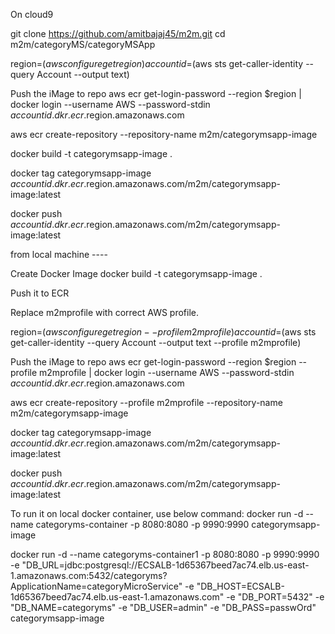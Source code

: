 On cloud9

git clone https://github.com/amitbajaj45/m2m.git cd m2m/categoryMS/categoryMSApp

region=$(aws configure get region) accountid=$(aws sts get-caller-identity --query Account --output text)

Push the iMage to repo
aws ecr get-login-password
--region $region | docker login
--username AWS
--password-stdin $accountid.dkr.ecr.$region.amazonaws.com

aws ecr create-repository --repository-name m2m/categorymsapp-image

docker build -t categorymsapp-image .

docker tag categorymsapp-image $accountid.dkr.ecr.$region.amazonaws.com/m2m/categorymsapp-image:latest

docker push $accountid.dkr.ecr.$region.amazonaws.com/m2m/categorymsapp-image:latest

from local machine ----

Create Docker Image
docker build -t categorymsapp-image .

Push it to ECR

Replace m2mprofile with correct AWS profile.

region=$(aws configure get region --profile m2mprofile) accountid=$(aws sts get-caller-identity --query Account --output text --profile m2mprofile)

Push the iMage to repo
aws ecr get-login-password
--region $region --profile m2mprofile | docker login
--username AWS
--password-stdin $accountid.dkr.ecr.$region.amazonaws.com

aws ecr create-repository --profile m2mprofile --repository-name m2m/categorymsapp-image

docker tag categorymsapp-image $accountid.dkr.ecr.$region.amazonaws.com/m2m/categorymsapp-image:latest

docker push $accountid.dkr.ecr.$region.amazonaws.com/m2m/categorymsapp-image:latest

To run it on local docker container, use below command:
docker run -d --name categoryms-container -p 8080:8080 -p 9990:9990 categorymsapp-image

docker run -d --name categoryms-container1 -p 8080:8080 -p 9990:9990 -e "DB_URL=jdbc:postgresql://ECSALB-1d65367beed7ac74.elb.us-east-1.amazonaws.com:5432/categoryms?ApplicationName=categoryMicroService" -e "DB_HOST=ECSALB-1d65367beed7ac74.elb.us-east-1.amazonaws.com" -e "DB_PORT=5432" -e "DB_NAME=categoryms" -e "DB_USER=admin" -e "DB_PASS=passwOrd" categorymsapp-image
